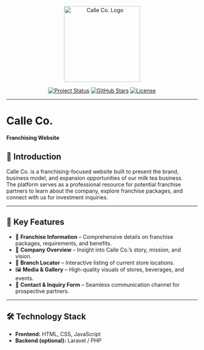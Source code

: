 <p align="center">
  <a href="#" target="_blank">
    <img src="https://upload.wikimedia.org/wikipedia/commons/3/3c/Cup_of_tea.svg" width="200" alt="Calle Co. Logo">
  </a>
</p>

<p align="center">
  <a href="#"><img src="https://img.shields.io/badge/status-active-success" alt="Project Status"></a>
  <a href="#"><img src="https://img.shields.io/github/stars/your-username/calle-co?style=social" alt="GitHub Stars"></a>
  <a href="#"><img src="https://img.shields.io/github/license/your-username/calle-co" alt="License"></a>
</p>

---

# Calle Co. 
**Franchising Website**  

## 📖 Introduction  
Calle Co. is a franchising-focused website built to present the brand, business model, and expansion opportunities of our milk tea business.  
The platform serves as a professional resource for potential franchise partners to learn about the company, explore franchise packages, and connect with us for investment inquiries.  

---

## 🌟 Key Features  
- 📌 **Franchise Information** – Comprehensive details on franchise packages, requirements, and benefits.  
- 🏪 **Company Overview** – Insight into Calle Co.’s story, mission, and vision.  
- 📍 **Branch Locator** – Interactive listing of current store locations.  
- 🖼️ **Media & Gallery** – High-quality visuals of stores, beverages, and events.  
- 📩 **Contact & Inquiry Form** – Seamless communication channel for prospective partners.  

---

## 🛠️ Technology Stack  
- **Frontend:** HTML, CSS, JavaScript  
- **Backend (optional):** Laravel / PHP  

